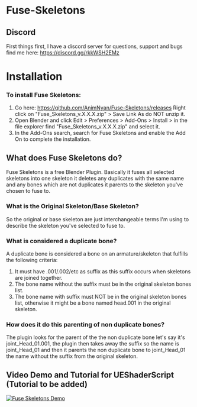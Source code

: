 # Fuse-Skeletons

## Discord
First things first, I have a discord server for questions, support and bugs find me here: https://discord.gg/rkkWSH2EMz

# Installation
### To install Fuse Skeletons:
1. Go here: https://github.com/AnimNyan/Fuse-Skeletons/releases Right click on "Fuse_Skeletons_v.X.X.X.zip" > Save Link As do NOT unzip it.
2. Open Blender and click Edit > Preferences > Add-Ons > Install > in the file explorer find "Fuse_Skeletons_v.X.X.X.zip" and select it.
3. In the Add-Ons search, search for Fuse Skeletons and enable the Add On to complete the installation.

## What does Fuse Skeletons do?
Fuse Skeletons is a free Blender Plugin. Basically it fuses all selected skeletons into one skeleton it deletes 
any duplicates with the same name and any bones which are not duplicates it parents to the skeleton you've chosen to fuse to.

### What is the Original Skeleton/Base Skeleton?
So the original or base skeleton are just interchangeable terms I'm using to describe the skeleton you've selected to fuse to.

### What is considered a duplicate bone?
A duplicate bone is considered a bone on an armature/skeleton that fulfills the following criteria:
1. It must have .001/.002/etc as suffix as this suffix occurs when skeletons are joined together.
2. The bone name without the suffix must be in the original skeleton bones list.
3. The bone name with suffix must NOT be in the original skeleton bones list, otherwise it might be a bone named head.001 in the original skeleton.

### How does it do this parenting of non duplicate bones?
The plugin looks for the parent of the the non duplicate bone let's say it's joint_Head_01.001, the plugin then takes away the suffix so
the name is joint_Head_01 and then it parents the non duplicate bone to joint_Head_01 the name without the suffix from the original skeleton.

## Video Demo and Tutorial for UEShaderScript (Tutorial to be added)
[![Fuse Skeletons Demo](https://i.ytimg.com/vi/Bq9n8KiK7qQ/maxresdefault.jpg)](https://www.youtube.com/watch?v=Bq9n8KiK7qQ "Fuse Skeletons Demo")